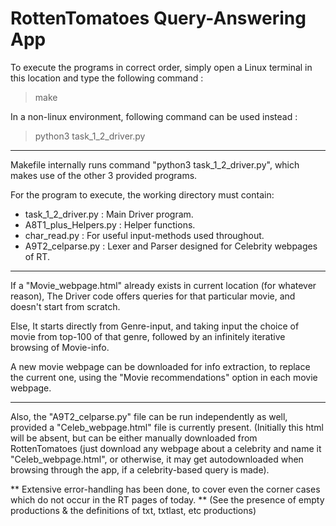 # RottenTomatoes Query-Answering App

To execute the programs in correct order, simply open a Linux terminal in this location and type the following command :
> make

In a non-linux environment, following command can be used instead :
> python3 task_1_2_driver.py

----------------------------------------------------------------------------------------------------------------------------------------

Makefile internally runs command "python3 task_1_2_driver.py", which makes use of the other 3 provided programs.

For the program to execute, the working directory must contain:
- task_1_2_driver.py : Main Driver program.
- A8T1_plus_Helpers.py : Helper functions.
- char_read.py : For useful input-methods used throughout.
- A9T2_celparse.py : Lexer and Parser designed for Celebrity webpages of RT.

-------------------------------------------------------------------------------------------------------------------------------------------

If a "Movie_webpage.html" already exists in current location (for whatever reason), 
The Driver code offers queries for that particular movie, and doesn't start from scratch.

Else,
It starts directly from Genre-input, and taking input the choice of movie from top-100 of that genre, 
followed by an infinitely iterative browsing of Movie-info.

A new movie webpage can be downloaded for info extraction, to replace the current one, using the "Movie recommendations" option in each movie webpage.

------------------------------------------------------------------------------------------------------------------------------------------

Also, the "A9T2_celparse.py" file can be run independently as well, provided a "Celeb_webpage.html" file is currently present.
(Initially this html will be absent, but can be either manually downloaded from RottenTomatoes (just download any webpage about a celebrity and name it "Celeb_webpage.html", 
or otherwise, it may get autodownloaded when browsing through the app, if a celebrity-based query is made).

** Extensive error-handling has been done, to cover even the corner cases which do not occur in the RT pages of today. **
(See the presence of empty productions & the definitions of txt, txtlast, etc productions)
